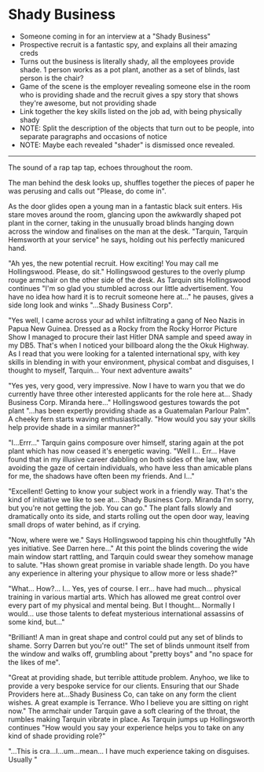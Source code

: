 # Shady Business

- Someone coming in for an interview at a "Shady Business"
- Prospective recruit is a fantastic spy, and explains all their amazing creds
- Turns out the business is literally shady, all the employees provide shade. 1 person works as a pot plant, another as a set of blinds, last person is the chair?
- Game of the scene is the employer revealing someone else in the room who is providing shade and the recruit gives a spy story that shows they're awesome, but not providing shade
- Link together the key skills listed on the job ad, with being physically shady
- NOTE: Split the description of the objects that turn out to be people, into separate paragraphs and occasions of notice
- NOTE: Maybe each revealed "shader" is dismissed once revealed.

---

The sound of a rap tap tap, echoes throughout the room.

The man behind the desk looks up, shuffles together the pieces of paper he was perusing and calls out "Please, do come in".

As the door glides open a young man in a fantastic black suit enters. His stare moves around the room, glancing upon the awkwardly shaped pot plant in the corner, taking in the unusually broad blinds hanging down across the window and finalises on the man at the desk. "Tarquin, Tarquin Hemsworth at your service" he says, holding out his perfectly manicured hand.

"Ah yes, the new potential recruit. How exciting! You may call me Hollingswood. Please, do sit." Hollingswood gestures to the overly plump rouge armchair on the other side of the desk. As Tarquin sits Hollingswood continues "I'm so glad you stumbled across our little advertisement. You have no idea how hard it is to recruit someone here at..." he pauses, gives a side long look and winks "...Shady Business Corp".

"Yes well, I came across your ad whilst infiltrating a gang of Neo Nazis in Papua New Guinea. Dressed as a Rocky from the Rocky Horror Picture Show I managed to procure their last Hitler DNA sample and speed away in my DB5. That's when I noticed your billboard along the the Okuk Highway. As I read that you were looking for a talented international spy, with key skills in blending in with your environment, physical combat and disguises, I thought to myself, Tarquin... Your next adventure awaits"

"Yes yes, very good, very impressive. Now I have to warn you that we do currently have three other interested applicants for the role here at... Shady Business Corp. Miranda here..." Hollingswood gestures towards the pot plant "...has been expertly providing shade as a Guatemalan Parlour Palm". A cheeky fern starts waving enthusiastically. "How would you say your skills help provide shade in a similar manner?"

"I...Errr..." Tarquin gains composure over himself, staring again at the pot plant which has now ceased it's energetic waving. "Well I... Err... Have found that in my illusive career dabbling on both sides of the law, when avoiding the gaze of certain individuals, who have less than amicable plans for me, the shadows have often been my friends. And I..."

"Excellent! Getting to know your subject work in a friendly way. That's the kind of initiative we like to see at... Shady Business Corp. Miranda I'm sorry, but you're not getting the job. You can go." The plant falls slowly and dramatically onto its side, and starts rolling out the open door way, leaving small drops of water behind, as if crying.

"Now, where were we." Says Hollingswood tapping his chin thoughtfully "Ah yes initiative. See Darren here..." At this point the blinds covering the wide main window start rattling, and Tarquin could swear they somehow manage to salute. "Has shown great promise in variable shade length. Do you have any experience in altering your physique to allow more or less shade?"

"What... How?... I... Yes, yes of course. I err... have had much... physical training in various martial arts. Which has allowed me great control over every part of my physical and mental being. But I thought... Normally I would... use those talents to defeat mysterious international assassins of some kind, but..."

"Brilliant! A man in great shape and control could put any set of blinds to shame. Sorry Darren but you're out!" The set of blinds unmount itself from the window and walks off, grumbling about "pretty boys" and "no space for the likes of me".

"Great at providing shade, but terrible attitude problem. Anyhoo, we like to provide a very bespoke service for our clients. Ensuring that our Shade Providers here at...Shady Business Co, can take on any form the client wishes. A great example is Terrance. Who I believe you are sitting on right now." The armchair under Tarquin gave a soft clearing of the throat, the rumbles making Tarquin vibrate in place. As Tarquin jumps up Hollingsworth continues "How would you say your experience helps you to take on any kind of shade providing role?"

"...This is cra...I...um...mean... I have much experience taking on disguises. Usually "
